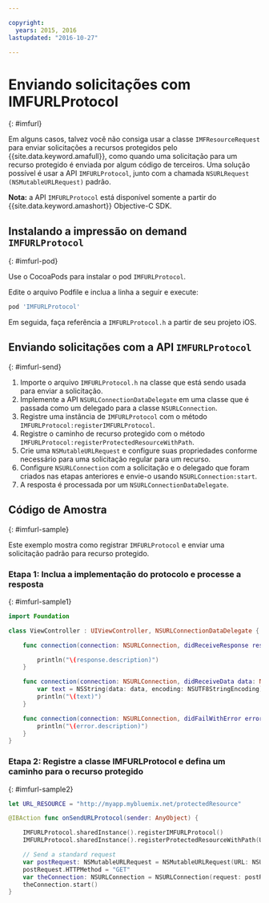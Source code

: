```yaml
---

copyright:
  years: 2015, 2016
lastupdated: "2016-10-27"  

---
```

# Enviando solicitações com IMFURLProtocol
{: #imfurl}

Em alguns casos, talvez você não consiga usar a classe
`IMFResourceRequest` para enviar solicitações a recursos protegidos pelo
{{site.data.keyword.amafull}}, como quando uma solicitação para um recurso
protegido é enviada por algum código de terceiros. Uma solução possível é usar a API `IMFURLProtocol`, junto com a chamada `NSURLRequest (NSMutableURLRequest)` padrão.

**Nota:** a API `IMFURLProtocol` está disponível somente a partir do {{site.data.keyword.amashort}} Objective-C SDK.

## Instalando a impressão on demand `IMFURLProtocol`
{: #imfurl-pod}

Use o CocoaPods para instalar o pod `IMFURLProtocol`. 

Edite o arquivo Podfile e inclua a linha a seguir e execute:
```Bash
pod 'IMFURLProtocol'
```

Em seguida, faça referência a `IMFURLProtocol.h` a partir de seu projeto iOS.

## Enviando solicitações com a API `IMFURLProtocol`
{: #imfurl-send}

1. Importe o arquivo `IMFURLProtocol.h` na classe que está sendo usada para enviar a solicitação.
2. Implemente a API `NSURLConnectionDataDelegate` em uma classe que é passada como um delegado para a classe `NSURLConnection`.
3. Registre uma instância de `IMFURLProtocol` com o método `IMFURLProtocol:registerIMFURLProtocol`.
4. Registre o caminho de recurso protegido com o método `IMFURLProtocol:registerProtectedResourceWithPath`.
5. Crie uma `NSMutableURLRequest` e configure suas propriedades conforme necessário para uma solicitação regular para um recurso.
6. Configure `NSURLConnection` com a solicitação e o delegado que foram criados nas etapas anteriores e envie-o usando `NSURLConnection:start`.
7. A resposta é processada por um `NSURLConnectionDataDelegate`.

## Código de Amostra
{: #imfurl-sample}

Este exemplo mostra como registrar `IMFURLProtocol` e enviar uma solicitação padrão para recurso protegido.

### Etapa 1: Inclua a implementação do protocolo e processe a resposta
{: #imfurl-sample1}
```Swift
import Foundation

class ViewController : UIViewController, NSURLConnectionDataDelegate {

	func connection(connection: NSURLConnection, didReceiveResponse response: NSURLResponse) {

		println("\(response.description)")
	}

	func connection(connection: NSURLConnection, didReceiveData data: NSData) {
		var text = NSString(data: data, encoding: NSUTF8StringEncoding)
		println("\(text)")
	}

	func connection(connection: NSURLConnection, didFailWithError error: NSError) {
		println("\(error.description)")
	}
}
```

### Etapa 2: Registre a classe IMFURLProtocol e defina um caminho para o recurso protegido
{: #imfurl-sample2}

```Swift
let URL_RESOURCE = "http://myapp.mybluemix.net/protectedResource"

@IBAction func onSendURLProtocol(sender: AnyObject) {

	IMFURLProtocol.sharedInstance().registerIMFURLProtocol()
	IMFURLProtocol.sharedInstance().registerProtectedResourceWithPath(URL_RESOURCE)

	// Send a standard request
	var postRequest: NSMutableURLRequest = NSMutableURLRequest(URL: NSURL(string: URL_RESOURCE)!)
	postRequest.HTTPMethod = "GET"
	var theConnection: NSURLConnection = NSURLConnection(request: postRequest, delegate: self)!
	theConnection.start()
}
```
